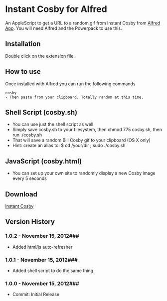 Instant Cosby for Alfred
============

An AppleScript to get a URL to a random gif from Instant Cosby from [Alfred App](http://alfredapp.com/). You will need Alfred and the Powerpack to use this.

Installation
----------------

Double click on the extension file.

How to use
----------------

Once installed with Alfred you can run the following commands

    cosby
    - Then paste from your clipboard. Totally random at this time.


Shell Script (cosby.sh)
----------------
* You can use just the shell script as well
* Simply save cosby.sh to your filesystem, then chmod 775 cosby.sh, then run ./cosby.sh
* That will save a random Bill Cosby gif to your clipboard (OS X only)
* Hint: create an alias to: $ cd /your/dir ; sudo ./cosby.sh

JavaScript (cosby.html)
----------------
* You can set up your own site to randomly display a new Cosby image every 5 seconds


Download
----------------
[Instant Cosby](https://github.com/phpfunk/alfred-instant-cosby/archive/master.zip)
    

## Version History ##

### 1.0.2 - November 15, 2012###
 - Added html/js auto-refresher

### 1.0.1 - November 15, 2012###
 - Added shell script to do the same thing

### 1.0.0 - November 15, 2012###
 - Commit: Initial Release